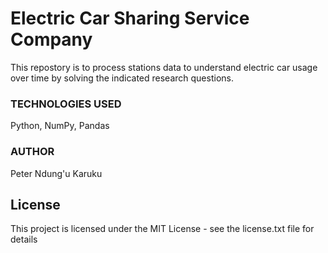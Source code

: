 # Electric Car Sharing Service Company
This repostory is to process stations data to understand electric car usage over time by solving the indicated research questions.

### TECHNOLOGIES USED
Python,
NumPy,
Pandas


### AUTHOR
Peter Ndung'u Karuku


## License
This project is licensed under the MIT License - see the license.txt file for details
